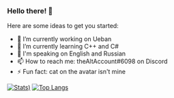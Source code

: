 ### Hello there! 👋

Here are some ideas to get you started:

- 🔭 I’m currently working on Ueban
- 🌱 I’m currently learning C++ and C#
- 💬 I'm speaking on English and Russian
- 📫 How to reach me: theAltAccount#6098 on Discord
- ⚡ Fun fact: cat on the avatar isn't mine



[![Stats](https://github-readme-stats.vercel.app/api?username=thealtaccount&count_private=true&show_icons=true))](https://github.com/anuraghazra/github-readme-stats)
[![Top Langs](https://github-readme-stats.vercel.app/api/top-langs/?username=thealtaccount)](https://github.com/anuraghazra/github-readme-stats)
